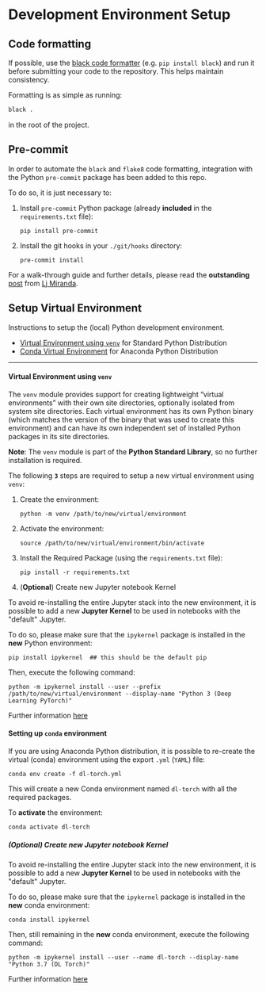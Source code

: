 # Development Environment Setup

## Code formatting

If possible, use the [black code formatter](https://github.com/python/black) (e.g.
`pip install black`) and run it before submitting your code to the repository. 
This helps maintain consistency.

Formatting is as simple as running:

```bash
black .
```

in the root of the project.

## Pre-commit

In order to automate the `black` and `flake8` code formatting, integration with 
the Python `pre-commit` package has been added to this repo. 

To do so, it is just necessary to:

1. Install `pre-commit` Python package 
    (already **included** in the `requirements.txt` file):
    ```shell script
    pip install pre-commit
    ```

2. Install the git hooks in your `./git/hooks` directory:
    ```shell script
    pre-commit install
    ``` 

For a walk-through guide and further details, please read the **outstanding** 
[post](https://bit.ly/py-pre-commit)
from [Lj Miranda](https://ljvmiranda921.github.io).

## Setup Virtual Environment 

Instructions to setup the (local) Python development environment.

- [Virtual Environment using `venv`](#venv) for Standard Python Distribution
- [Conda Virtual Environment](#conda) for Anaconda Python Distribution

---

<a name="venv"></a>

#### Virtual Environment using `venv`

The `venv` module provides support for creating lightweight “virtual environments” 
with their own site directories, 
optionally isolated from system site directories. 
Each virtual environment has its own Python binary 
(which matches the version of the binary that was used to create this environment) 
and can have its own independent set of installed Python packages in 
its site directories.

**Note**: The `venv` module is part of the **Python Standard Library**, so no further 
installation is required.

The following **`3`** steps are required to setup a new virtual environment 
using `venv`:

1. Create the environment:

    ```shell script
    python -m venv /path/to/new/virtual/environment
    ```

2. Activate the environment:

    ```shell script
    source /path/to/new/virtual/environment/bin/activate
    ```

3. Install the Required Package (using the `requirements.txt` file):

    ```shell script
    pip install -r requirements.txt
    ```

4. (**Optional**) Create new Jupyter notebook Kernel

To avoid re-installing the entire Jupyter stack into the new environment, 
it is possible to add a new **Jupyter Kernel** to be used in notebooks with 
the "default" Jupyter.

To do so, please make sure that the `ipykernel` package is installed in the **new** 
Python environment:

```shell script
pip install ipykernel  ## this should be the default pip 
```

Then, execute the following command:

```shell script
python -m ipykernel install --user --prefix /path/to/new/virtual/environment --display-name "Python 3 (Deep Learning PyTorch)"
```

Further information [here](https://ipython.readthedocs.io/en/stable/install/kernel_install.html)

<a name="conda"> </a>

#### Setting up `conda` environment

If you are using Anaconda Python distribution, it is possible to re-create the 
virtual (conda) environment using the export `.yml` (`YAML`) file:

```shell script
conda env create -f dl-torch.yml
```

This will create a new Conda environment named `dl-torch` with all the 
required packages.

To **activate** the environment:

```shell script
conda activate dl-torch
```

##### (**Optional**) Create new Jupyter notebook Kernel

To avoid re-installing the entire Jupyter stack into the new environment, 
it is possible to 
add a new **Jupyter Kernel** to be used in notebooks with the "default" Jupyter.

To do so, please make sure that the `ipykernel` package is installed in the **new** 
conda environment:

```shell script
conda install ipykernel 
```

Then, still remaining in the **new** conda environment, execute the following command:

```shell script
python -m ipykernel install --user --name dl-torch --display-name "Python 3.7 (DL Torch)"
```

Further information [here](https://ipython.readthedocs.io/en/stable/install/kernel_install.html)
